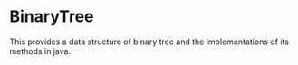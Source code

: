 # BinaryTree
This provides a data structure of binary tree and the implementations of its methods in java.
